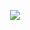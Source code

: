 <p align="center">
  <img src="https://github-readme-stats.vercel.app/api?username=Nhanderu&count_private=true&show_icons=true">
</p>
